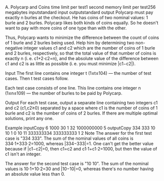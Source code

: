 A. Polycarp and Coins
time limit per test1 second
memory limit per test256 megabytes
inputstandard input
outputstandard output
Polycarp must pay exactly n burles at the checkout. He has coins of two nominal values: 1 burle and 2 burles. Polycarp likes both kinds of coins equally. So he doesn't want to pay with more coins of one type than with the other.

Thus, Polycarp wants to minimize the difference between the count of coins of 1 burle and 2 burles being used. Help him by determining two non-negative integer values c1 and c2 which are the number of coins of 1 burle and 2 burles, respectively, so that the total value of that number of coins is exactly n (i. e. c1+2⋅c2=n), and the absolute value of the difference between c1 and c2 is as little as possible (i. e. you must minimize |c1−c2|).

Input
The first line contains one integer t (1≤t≤104) — the number of test cases. Then t test cases follow.

Each test case consists of one line. This line contains one integer n (1≤n≤109) — the number of burles to be paid by Polycarp.

Output
For each test case, output a separate line containing two integers c1 and c2 (c1,c2≥0) separated by a space where c1 is the number of coins of 1 burle and c2 is the number of coins of 2 burles. If there are multiple optimal solutions, print any one.

Example
inputCopy
6
1000
30
1
32
1000000000
5
outputCopy
334 333
10 10
1 0
10 11
333333334 333333333
1 2
Note
The answer for the first test case is "334 333". The sum of the nominal values of all coins is 334⋅1+333⋅2=1000, whereas |334−333|=1. One can't get the better value because if |c1−c2|=0, then c1=c2 and c1⋅1+c1⋅2=1000, but then the value of c1 isn't an integer.

The answer for the second test case is "10 10". The sum of the nominal values is 10⋅1+10⋅2=30 and |10−10|=0, whereas there's no number having an absolute value less than 0.

